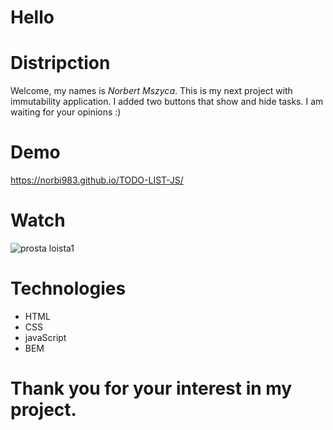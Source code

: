 # Hello

# Distripction
Welcome, my names is *Norbert Mszyca*. This is my next project with immutability application. I added two buttons that show and hide tasks. I am waiting for your opinions :)


# Demo

https://norbi983.github.io/TODO-LIST-JS/

# Watch
![prosta loista1](https://user-images.githubusercontent.com/114927587/201182790-35a21c53-7570-4af9-8eec-2fe5a67b05b8.gif)


# Technologies
- HTML
- CSS
- javaScript
- BEM

# Thank you for your interest in my project.
